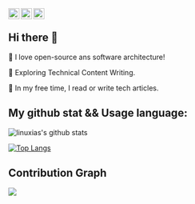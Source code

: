 <a href="https://www.instagram.com/seungha.son/">
  <img align="left" alt="Instagram" width="22px" src="https://raw.githubusercontent.com/hussainweb/hussainweb/main/icons/instagram.png" />
</a>
<a href="https://www.linkedin.com/in/seungha-son-a97a02b3/">
  <img align="left" alt="LinkedIN" width="22px" src="https://raw.githubusercontent.com/peterthehan/peterthehan/master/assets/linkedin.svg" />
</a>
<a href="https://sonseungha.tistory.com/">
  <img align="left" alt="Tistory" width="22px" src="https://w.namu.la/s/aec084b1eda1878b6aba5c6edba4950075de77d601abdef0894f59c164089a096c2dd305fc578a64f8519dd129f3aea87dc54660d52820a1b33c259f1295501c01de8755b6992f0ff2ad8f591937a8159ad27807aa79fbf8f82c10492c856546" />
</a>
<br>

## Hi there 👋

🔭 I love open-source ans software architecture! 

🌱 Exploring Technical Content Writing.

👯 In my free time, I read or write tech articles.


## My github stat && Usage language:
![linuxias's github stats](https://github-readme-stats.vercel.app/api?username=linuxias&show_icons=true&include_all_commits=true&theme=merko&count_private=true)

[![Top Langs](https://github-readme-stats.vercel.app/api/top-langs/?username=linuxias&hide=javascript,css,html&layout=compact&theme=merko)](https://github.com/linuxias/github-readme-stats)

## Contribution Graph

![](https://activity-graph.herokuapp.com/graph?username=linuxias&theme=github&area=true&count_private=true)
